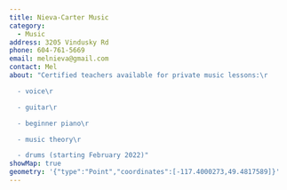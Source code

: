 ```yaml
---
title: Nieva-Carter Music
category:
  - Music
address: 3205 Vindusky Rd
phone: 604-761-5669
email: melnieva@gmail.com
contact: Mel
about: "Certified teachers available for private music lessons:\r

  - voice\r

  - guitar\r

  - beginner piano\r

  - music theory\r

  - drums (starting February 2022)"
showMap: true
geometry: '{"type":"Point","coordinates":[-117.4000273,49.4817589]}'
---
```

